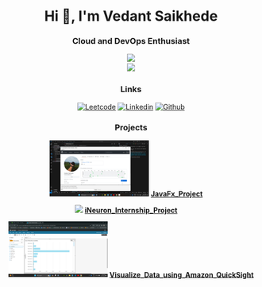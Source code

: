 <h1 align="center">Hi 👋, I'm Vedant Saikhede</h1>
<h3 align="center">Cloud and DevOps Enthusiast</h3>



<p align="center">
  <a href="https://skillicons.dev">
    <img src="https://skillicons.dev/icons?i=c,cpp,java,mysql,aws,gcp,azure,py,linux,css,html,docker,eclipse," />
    <br>
    <img src="https://skillicons.dev/icons?i=git,github,gitlab,js,mongodb,ps,vscode," />
    
  </a>
</p>



<h3 align="center">Links</h3>
<div align="center">

[![Leetcode](https://img.shields.io/badge/Leetcode-black?style=flat&logo=leetcode)](https://leetcode.com/vedant_saikhede/)
[![Linkedin](https://img.shields.io/badge/-LinkedIn-blue?style=flat&logo=Linkedin&logoColor=white)](https://www.linkedin.com/in/vedant-saikhede-a94a2a21b/)
[![Github](https://img.shields.io/badge/-Github-000?style=flat&logo=Github&logoColor=white)](https://github.com/VedantSaikhede)

</div>

  
<h3 align="center">Projects</h3>

<div align="center">

[<img src="https://github.com/VedantSaikhede/JavaFx_Project/blob/main/Screenshot/Screenshot%20(790).png" width="200">](https://github.com/VedantSaikhede/JavaFx_Project) [**JavaFx_Project**](https://github.com/VedantSaikhede/JavaFx_Project)
&nbsp;&nbsp;&nbsp;&nbsp;

[<img src="https://github.com/VedantSaikhede/iNeuron_Internship_Project/blob/main/Screenshot/Screenshot%20(676).png" width="200">](https://github.com/VedantSaikhede/iNeuron_Internship_Project) [**iNeuron_Internship_Project**](https://github.com/VedantSaikhede/iNeuron_Internship_Project)
&nbsp;&nbsp;&nbsp;&nbsp;

[<img src="https://github.com/VedantSaikhede/Visualize_Data_using_Amazon_QuickSight/blob/main/Screenshot/Screenshot%20(776).png" width="200">](https://github.com/VedantSaikhede/Visualize_Data_using_Amazon_QuickSight) [**Visualize_Data_using_Amazon_QuickSight**](https://github.com/VedantSaikhede/Visualize_Data_using_Amazon_QuickSight)

</div>









